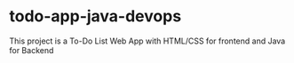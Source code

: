 # todo-app-java-devops
This project is a To-Do List Web App with HTML/CSS for frontend and Java for Backend
